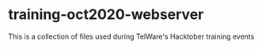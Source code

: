 # training-oct2020-webserver
This is a collection of files used during TelWare's Hacktober training events
